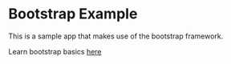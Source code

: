 # Bootstrap Example

This is a sample app that makes use of the bootstrap framework.

Learn bootstrap basics [here](http://iexperience.github.io/year02/s3/slides/10B-rails-bootstrap.html#/)